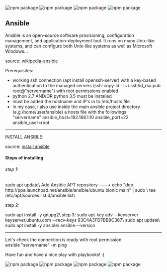 ![npm package](https://img.shields.io/badge/ubuntu-16.04.6-purple.svg)
![npm package](https://img.shields.io/badge/ansible-2.0.0.2-black.svg)
![npm package](https://img.shields.io/badge/python-2.7.12-blue.svg)
![npm package](https://img.shields.io/badge/openssh-7.2p2-yellow.svg)


Ansible
------------------------------------------------------------------------
Ansible is an open-source software provisioning, configuration management, and application-deployment tool. It runs on many
Unix-like systems, and can configure both Unix-like systems as well as Microsoft Windows...

source: [wikipedia-ansible](https://en.wikipedia.org/wiki/Ansible_(software))

Prerequisites:

  - working ssh connection (apt install openssh-server)
    with a key-based authentication to the managed servers (ssh-copy-id -i ~/.ssh/id_rsa.pub root@"servername")
    with root permissions enabled
  - python 2.7 AND/OR python 3.5 must be installed
  - must be added the hostname and IP's in to /etc/hosts file
  - In my case, I also use inside the main ansible project directory (e.g./home/user/ansible) a hosts file with
    the followings:\
    "servername" ansible_host=192.168.1.10 ansible_port=22 ansible_user=root

------------------------------------------------------------------------
INSTALL ANSIBLE:

source: [install ansible](https://computingforgeeks.com/how-to-install-ansible-awx-on-debian-buster/)

<h4>Steps of installing</h4>

<h6>step 1:</h6> sudo apt update\
  Add Ansible APT repository ---> echo "deb http://ppa.launchpad.net/ansible/ansible/ubuntu bionic main" | sudo \
                                  tee /etc/apt/sources.list.d/ansible.list\
<p>step 2:</p> sudo apt install -y gnupg2\
step 3: sudo apt-key adv --keyserver keyserver.ubuntu.com --recv-keys 93C4A3FD7BB9C367\
sudo apt update\
sudo apt install -y ansible\
ansible --version

------------------------------------------------------------------------
Let's check the connection is ready with root permission:\
ansible "servername" -m ping

Have fun and have a nice play with playbooks! :)

![npm package](https://img.shields.io/badge/ubuntu-16.04.6-purple.svg)
![npm package](https://img.shields.io/badge/ansible-2.0.0.2-black.svg)
![npm package](https://img.shields.io/badge/python-2.7.12-blue.svg)
![npm package](https://img.shields.io/badge/openssh-7.2p2-yellow.svg)
